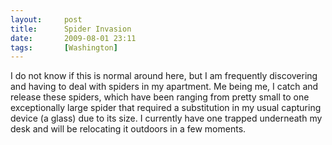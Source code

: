 ```yaml
---
layout:     post
title:      Spider Invasion
date:       2009-08-01 23:11
tags:       [Washington]
---
```


I do not know if this is normal around here, but I am frequently
discovering and having to deal with spiders in my apartment. Me being
me, I catch and release these spiders, which have been ranging from
pretty small to one exceptionally large spider that required a
substitution in my usual capturing device (a glass) due to its size. I
currently have one trapped underneath my desk and will be relocating
it outdoors in a few moments.
